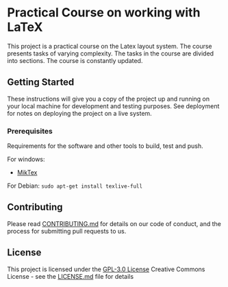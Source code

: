 # Practical Course on working with LaTeX

This project is a practical course on the Latex layout system. The course presents tasks of varying complexity. The tasks in the course are divided into sections. The course is constantly updated.

## Getting Started
These instructions will give you a copy of the project up and running on your local machine for development and testing purposes. See deployment for notes on deploying the project on a live system.

### Prerequisites

Requirements for the software and other tools to build, test and push.

For windows:
- [MikTex](https://miktex.org/)

For Debian:
`sudo apt-get install texlive-full`

## Contributing
Please read [CONTRIBUTING.md](CONTRIBUTING.md) for details on our code
of conduct, and the process for submitting pull requests to us.

## License

This project is licensed under the [GPL-3.0 License](LICENSE.md)
Creative Commons License - see the [LICENSE.md](LICENSE.md) file for
details